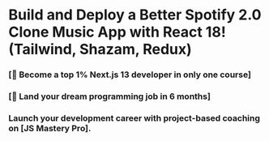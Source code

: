 # Build and Deploy a Better Spotify 2.0 Clone Music App with React 18! (Tailwind, Shazam, Redux)


### [🌟 Become a top 1% Next.js 13 developer in only one course]
### [🚀 Land your dream programming job in 6 months]

### Launch your development career with project-based coaching on [JS Mastery Pro].
